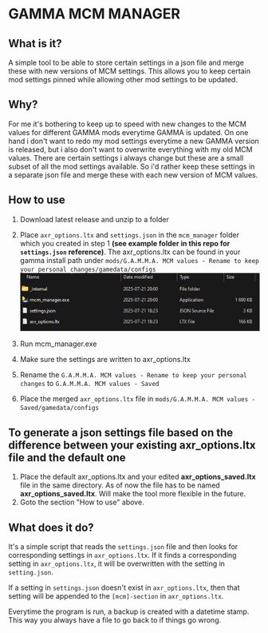 # GAMMA MCM MANAGER

## What is it?
A simple tool to be able to store certain settings in a json file and merge these with new versions of MCM settings. This allows you to keep certain mod settings pinned while allowing other mod settings to be updated.

## Why?
For me it's bothering to keep up to speed with new changes to the MCM values for different GAMMA mods everytime GAMMA is updated. On one hand i don't want to redo my mod settings everytime a new GAMMA version is released, but i also don't want to overwrite everything with my old MCM values. There are certain settings i always change but these are a small subset of all the mod settings available. So i'd rather keep these settings in a separate json file and merge these with each new version of MCM values.

## How to use
1. Download latest release and unzip to a folder
2. Place ``axr_options.ltx`` and ``settings.json`` in the ``mcm_manager`` folder which you created in step 1 **(see example folder in this repo for ``settings.json`` reference)**. The axr_options.ltx can be found in your gamma install path under ``mods/G.A.M.M.A. MCM values - Rename to keep your personal changes/gamedata/configs`` ![Files](/images/file_hierarchy.png)

3. Run mcm_manager.exe
4. Make sure the settings are written to axr_options.ltx
5. Rename the ``G.A.M.M.A. MCM values - Rename to keep your personal changes`` to ``G.A.M.M.A. MCM values - Saved``
6. Place the merged ``axr_options.ltx`` file in ``mods/G.A.M.M.A. MCM values - Saved/gamedata/configs``

## To generate a json settings file based on the difference between your existing axr_options.ltx file and the default one
1. Place the default axr_options.ltx and your edited **axr_options_saved.ltx** file in the same directory. As of now the file has to be named **axr_options_saved.ltx**. Will make the tool more flexible in the future.
2. Goto the section "How to use" above.

## What does it do?
It's a simple script that reads the ``settings.json`` file and then looks for corresponding settings in ``axr_options.ltx``. If it finds a corresponding setting in ``axr_options.ltx``, it will be overwritten with the setting in ``setting.json``.

If a setting in ``settings.json`` doesn't exist in ``axr_options.ltx``, then that setting will be appended to the ``[mcm]-section`` in ``axr_options.ltx``.

Everytime the program is run, a backup is created with a datetime stamp. This way you always have a file to go back to if things go wrong.